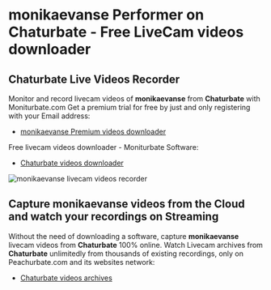 # monikaevanse Performer on Chaturbate - Free LiveCam videos downloader

## Chaturbate Live Videos Recorder

Monitor and record livecam videos of **monikaevanse** from **Chaturbate** with Moniturbate.com
Get a premium trial for free by just and only registering with your Email address:
* [monikaevanse Premium videos downloader](https://moniturbate.com/request-demo-licence-key.html)

Free livecam videos downloader - Moniturbate Software:
* [Chaturbate videos downloader](https://moniturbate.com/moniturbate-download-software.html)

![monikaevanse livecam videos recorder](https://peachurnet.com/templates/moniturbate-software.png)


## Capture monikaevanse videos from the Cloud and watch your recordings on Streaming

Without the need of downloading a software, capture **monikaevanse** livecam videos from **Chaturbate** 100% online.
Watch Livecam archives from **Chaturbate** unlimitedly from thousands of existing recordings, only on Peachurbate.com and its websites network:
* [Chaturbate videos archives](https://peachurnet.com/)